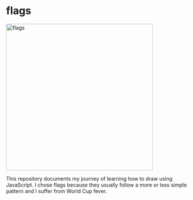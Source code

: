 # flags
<img width="401" alt="flags" src="https://user-images.githubusercontent.com/97693233/205042558-03d09526-7ba4-4624-aad3-bce5fd8cb0b7.PNG">

This repository documents my journey of learning how to draw using JavaScript. I chose flags because they usually follow a more or less simple pattern and I suffer from World Cup fever. 

